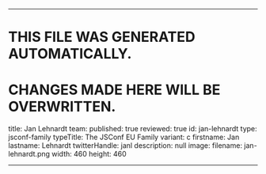 ----

# THIS FILE WAS GENERATED AUTOMATICALLY.
# CHANGES MADE HERE WILL BE OVERWRITTEN.

title: Jan Lehnardt
team:
  published: true
  reviewed: true
  id: jan-lehnardt
  type: jsconf-family
  typeTitle: The JSConf EU Family
  variant: c
  firstname: Jan
  lastname: Lehnardt
  twitterHandle: janl
  description: null
  image:
    filename: jan-lehnardt.png
    width: 460
    height: 460

----

